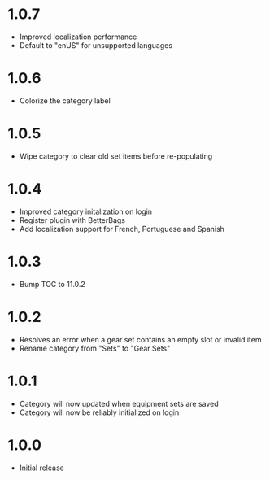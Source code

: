 # 1.0.7
- Improved localization performance
- Default to "enUS" for unsupported languages

# 1.0.6
- Colorize the category label

# 1.0.5
- Wipe category to clear old set items before re-populating

# 1.0.4
- Improved category initalization on login
- Register plugin with BetterBags
- Add localization support for French, Portuguese and Spanish

# 1.0.3
- Bump TOC to 11.0.2

# 1.0.2
- Resolves an error when a gear set contains an empty slot or invalid item
- Rename category from "Sets" to "Gear Sets"

# 1.0.1
- Category will now updated when equipment sets are saved
- Category will now be reliably initialized on login

# 1.0.0
- Initial release